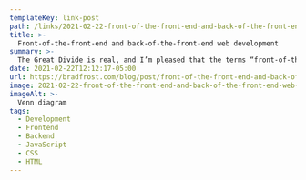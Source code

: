 ```yaml
---
templateKey: link-post
path: /links/2021-02-22-front-of-the-front-end-and-back-of-the-front-end-web-development
title: >-
  Front-of-the-front-end and back-of-the-front-end web development
summary: >-
  The Great Divide is real, and I’m pleased that the terms “front-of-the-front-end” and “back-of-the-front-end” have gained traction ever since I quipped about them on the Shop Talk Show. A few of my clients have actually moved away from a culture of “we only hire full-stack developers” and have instead adopted the labels “front-of-the-front-end” and “back-of-the-front-end” to help them better organize their teams and refine their hiring practices.
date: 2021-02-22T12:12:17-05:00
url: https://bradfrost.com/blog/post/front-of-the-front-end-and-back-of-the-front-end-web-development/
image: 2021-02-22-front-of-the-front-end-and-back-of-the-front-end-web-development.png
imageAlt: >-
  Venn diagram
tags:
  - Development
  - Frontend
  - Backend
  - JavaScript
  - CSS
  - HTML
---
```

